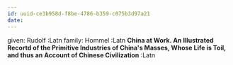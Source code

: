 ```yaml
---
id: uuid-ce3b958d-f8be-4786-b359-c075b3d97a21
date: 
---
```


given: Rudolf :Latn
family: Hommel :Latn
**China at Work. An Illustrated Recortd of the Primitive Industries of China's Masses, Whose Life is Toil, and thus an Account of Chinese Civilization** :Latn